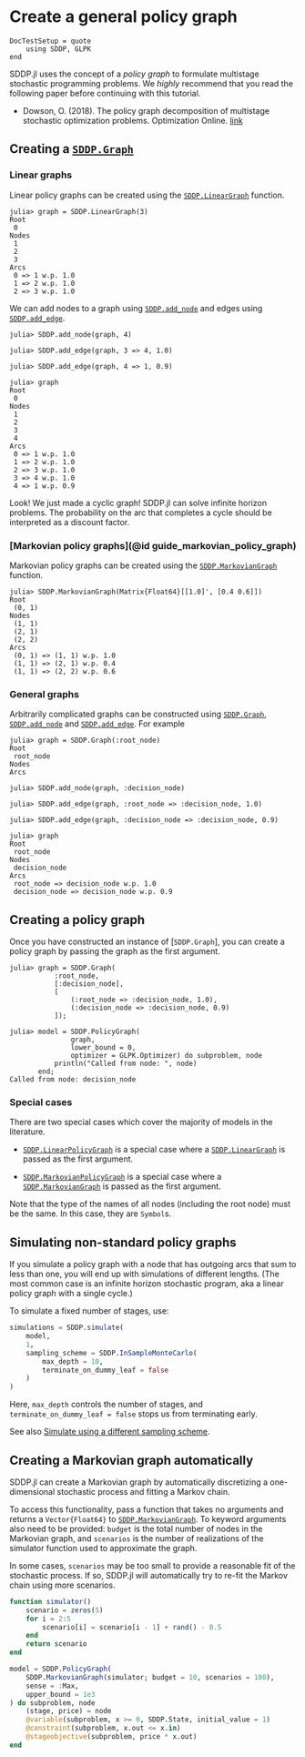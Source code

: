# Create a general policy graph

```@meta
DocTestSetup = quote
    using SDDP, GLPK
end
```

SDDP.jl uses the concept of a _policy graph_ to formulate multistage stochastic
programming problems. We _highly_ recommend that you read the following paper
before continuing with this tutorial.

 - Dowson, O. (2018). The policy graph decomposition of multistage stochastic
   optimization problems. Optimization Online. [link](http://www.optimization-online.org/DB_HTML/2018/11/6914.html)

## Creating a [`SDDP.Graph`](@ref)

### Linear graphs

Linear policy graphs can be created using the [`SDDP.LinearGraph`](@ref)
function.

```jldoctest linear_graph
julia> graph = SDDP.LinearGraph(3)
Root
 0
Nodes
 1
 2
 3
Arcs
 0 => 1 w.p. 1.0
 1 => 2 w.p. 1.0
 2 => 3 w.p. 1.0
```

We can add nodes to a graph using [`SDDP.add_node`](@ref) and edges using
[`SDDP.add_edge`](@ref).

```jldoctest linear_graph
julia> SDDP.add_node(graph, 4)

julia> SDDP.add_edge(graph, 3 => 4, 1.0)

julia> SDDP.add_edge(graph, 4 => 1, 0.9)

julia> graph
Root
 0
Nodes
 1
 2
 3
 4
Arcs
 0 => 1 w.p. 1.0
 1 => 2 w.p. 1.0
 2 => 3 w.p. 1.0
 3 => 4 w.p. 1.0
 4 => 1 w.p. 0.9
```

Look! We just made a cyclic graph! SDDP.jl can solve infinite horizon problems.
The probability on the arc that completes a cycle should be interpreted as a
discount factor.

### [Markovian policy graphs](@id guide_markovian_policy_graph)

Markovian policy graphs can be created using the [`SDDP.MarkovianGraph`](@ref)
function.

```jldoctest
julia> SDDP.MarkovianGraph(Matrix{Float64}[[1.0]', [0.4 0.6]])
Root
 (0, 1)
Nodes
 (1, 1)
 (2, 1)
 (2, 2)
Arcs
 (0, 1) => (1, 1) w.p. 1.0
 (1, 1) => (2, 1) w.p. 0.4
 (1, 1) => (2, 2) w.p. 0.6
```

### General graphs

Arbitrarily complicated graphs can be constructed using [`SDDP.Graph`](@ref),
[`SDDP.add_node`](@ref) and [`SDDP.add_edge`](@ref). For example

```jldoctest
julia> graph = SDDP.Graph(:root_node)
Root
 root_node
Nodes
Arcs

julia> SDDP.add_node(graph, :decision_node)

julia> SDDP.add_edge(graph, :root_node => :decision_node, 1.0)

julia> SDDP.add_edge(graph, :decision_node => :decision_node, 0.9)

julia> graph
Root
 root_node
Nodes
 decision_node
Arcs
 root_node => decision_node w.p. 1.0
 decision_node => decision_node w.p. 0.9
```

## Creating a policy graph

Once you have constructed an instance of [`SDDP.Graph`], you can create a
policy graph by passing the graph as the first argument.

```jldoctest
julia> graph = SDDP.Graph(
           :root_node,
           [:decision_node],
           [
               (:root_node => :decision_node, 1.0),
               (:decision_node => :decision_node, 0.9)
           ]);

julia> model = SDDP.PolicyGraph(
               graph,
               lower_bound = 0,
               optimizer = GLPK.Optimizer) do subproblem, node
           println("Called from node: ", node)
       end;
Called from node: decision_node
```

### Special cases

There are two special cases which cover the majority of models in the
literature.

- [`SDDP.LinearPolicyGraph`](@ref) is a special case where a
  [`SDDP.LinearGraph`](@ref) is passed as the first argument.

- [`SDDP.MarkovianPolicyGraph`](@ref) is a special case where a
  [`SDDP.MarkovianGraph`](@ref) is passed as the first argument.

Note that the type of the names of all nodes (including the root node) must be
the same. In this case, they are `Symbol`s.

## Simulating non-standard policy graphs

If you simulate a policy graph with a node that has outgoing arcs that sum to less than one,
you will end up with simulations of different lengths. (The most common case is an infinite
horizon stochastic program, aka a linear policy graph with a single cycle.)

To simulate a fixed number of stages, use:
```julia
simulations = SDDP.simulate(
    model,
    1,
    sampling_scheme = SDDP.InSampleMonteCarlo(
        max_depth = 10,
        terminate_on_dummy_leaf = false
    )
)
```
Here, `max_depth` controls the number of stages, and `terminate_on_dummy_leaf = false` stops
us from terminating early.

See also [Simulate using a different sampling scheme](@ref).

## Creating a Markovian graph automatically

SDDP.jl can create a Markovian graph by automatically discretizing a one-dimensional
stochastic process and fitting a Markov chain.

To access this functionality, pass a function that takes no arguments and returns a
`Vector{Float64}` to [`SDDP.MarkovianGraph`](@ref). To keyword arguments also need to be
provided: `budget` is the total number of nodes in the Markovian graph, and `scenarios` is
the number of realizations of the simulator function used to approximate the graph.

In some cases, `scenarios` may be too small to provide a reasonable fit of the stochastic
process. If so, SDDP.jl will automatically try to re-fit the Markov chain using more
scenarios.

```julia
function simulator()
    scenario = zeros(5)
    for i = 2:5
        scenario[i] = scenario[i - 1] + rand() - 0.5
    end
    return scenario
end

model = SDDP.PolicyGraph(
    SDDP.MarkovianGraph(simulator; budget = 10, scenarios = 100),
    sense = :Max,
    upper_bound = 1e3
) do subproblem, node
    (stage, price) = node
    @variable(subproblem, x >= 0, SDDP.State, initial_value = 1)
    @constraint(subproblem, x.out <= x.in)
    @stageobjective(subproblem, price * x.out)
end
```
